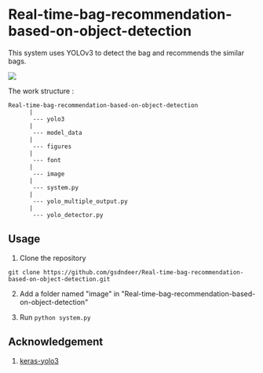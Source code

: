 # Real-time-bag-recommendation-based-on-object-detection
This system uses YOLOv3 to detect the bag and recommends the similar bags.

<img src="https://github.com/gsdndeer/Real-time-bag-recommendation-based-on-object-detection/blob/master/figures/demo.gif">

The work structure :
```
Real-time-bag-recommendation-based-on-object-detection
      |
       --- yolo3
      |
       --- model_data
      |
       --- figures
      |
       --- font
      |
       --- image
      |
       --- system.py
      |
       --- yolo_multiple_output.py
      |
       --- yolo_detector.py
```
## Usage

1. Clone the repository
```
git clone https://github.com/gsdndeer/Real-time-bag-recommendation-based-on-object-detection.git
```

2. Add a folder named "image" in "Real-time-bag-recommendation-based-on-object-detection"

3. Run ```python system.py```


## Acknowledgement

1. [keras-yolo3](https://github.com/qqwweee/keras-yolo3)
